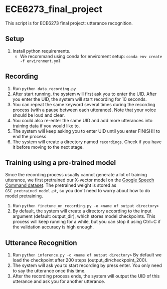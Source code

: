 # ECE6273_final_project
This script is for ECE6273 final project: utterance recognition.




## Setup
1. Install python requirements.
    - We recommand using conda for enviroment setup: `conda env create -f environment.yml`

## Recording
1. Run `python data_recording.py` 
2. After start running, the system will first ask you to enter the UID. After you enter the UID, the system will start recording for 10 seconds.
3. You can repeat the same keyword several times during the recording process (with a pause between each utterance). Note that your voice should be loud and clear.
4. You could also re-enter the same UID and add more utterances into training data if you would like to.
5. The system will keep asking you to enter UID until you enter FINISH!! to end the process.
6. The system will create a directory named `recordings`. Check if you have it before moving to the next stage.


## Training using a pre-trained model
Since the recording process usually cannot generate a lot of training utterance, we first pretrained our X-vector model on the [Google Speech Command dataset](https://ai.googleblog.com/2017/08/launching-speech-commands-dataset.html). The pretrained weight is stored as `GSC_pretrained_model.pt`, so you don't need to worry about how to do model pretraining. 

1. Run `python finetune_on_recording.py -o <name of output directory>`
2. By default, the system will create a directory according to the input argument (default: output_dir), which stores model checkpoints. This process will keep running for a while, but you can stop it using Ctrl+C if the validation accuracy is high enough.  

## Utterance Recognition
1. Run `python inference.py -o <name of output directory>` By default we load the checkpoint after 200 steps (output_dir/checkpoint_200).
2. The system will ask you to start recording by press enter. You only need to say the utterance once this time. 
3. After the recording process ends, the system will output the UID of this utterance and ask you for another utterance.



